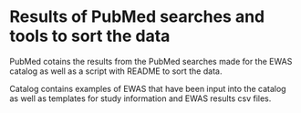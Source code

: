 # Results of PubMed searches and tools to sort the data

PubMed cotains the results from the PubMed searches made for the EWAS catalog as well as a script with README to sort the data.

Catalog contains examples of EWAS that have been input into the catalog as well as templates for study information and EWAS results csv files. 